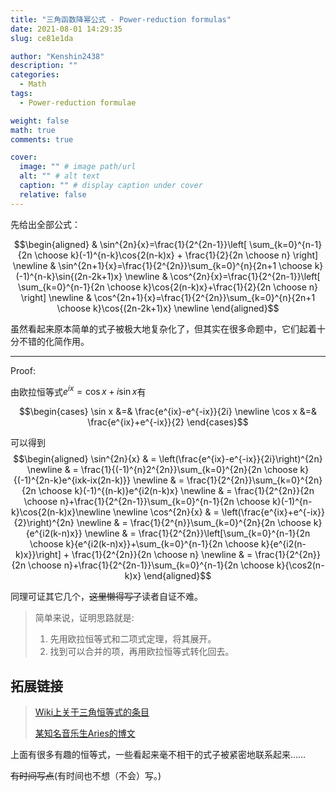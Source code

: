 ```yaml
---
title: "三角函数降幂公式 - Power-reduction formulas"
date: 2021-08-01 14:29:35
slug: ce81e1da

author: "Kenshin2438"
description: ""
categories:
  - Math
tags:
  - Power-reduction formulae

weight: false
math: true
comments: true

cover:
  image: "" # image path/url
  alt: "" # alt text
  caption: "" # display caption under cover
  relative: false
---
```


先给出全部公式：

$$\begin{aligned}
& \sin^{2n}{x}=\frac{1}{2^{2n-1}}\left[ \sum_{k=0}^{n-1}{2n \choose k}(-1)^{n-k}\cos{2(n-k)x} + \frac{1}{2}{2n \choose n} \right] \newline 
& \sin^{2n+1}{x}=\frac{1}{2^{2n}}\sum_{k=0}^{n}{2n+1 \choose k}(-1)^{n-k}\sin{(2n-2k+1)x}  \newline 
& \cos^{2n}{x}=\frac{1}{2^{2n-1}}\left[ \sum_{k=0}^{n-1}{2n \choose k}\cos{2(n-k)x}+\frac{1}{2}{2n \choose n} \right] \newline
& \cos^{2n+1}{x}=\frac{1}{2^{2n}}\sum_{k=0}^{n}{2n+1 \choose k}\cos{(2n-2k+1)x} \newline
\end{aligned}$$

<!--more-->

虽然看起来原本简单的式子被极大地复杂化了，但其实在很多命题中，它们起着十分不错的化简作用。

---

$\mathrm{Proof:}$ 

由欧拉恒等式$e^{ix}=\cos{x}+i\sin{x}$有

$$\begin{cases} 
\sin x &=& \frac{e^{ix}-e^{-ix}}{2i} \newline 
\cos x &=& \frac{e^{ix}+e^{-ix}}{2}
\end{cases}$$ 

可以得到
$$\begin{aligned} 
\sin^{2n}{x} & = \left(\frac{e^{ix}-e^{-ix}}{2i}\right)^{2n} \newline 
& = \frac{1}{(-1)^{n}2^{2n}}\sum_{k=0}^{2n}{2n \choose k}{(-1)^{2n-k}e^{ixk-ix(2n-k)}} \newline
& = \frac{1}{2^{2n}}\sum_{k=0}^{2n}{2n \choose k}(-1)^{(n-k)}e^{i2(n-k)x} \newline
& = \frac{1}{2^{2n}}{2n \choose n}+\frac{1}{2^{2n-1}}\sum_{k=0}^{n-1}{2n \choose k}(-1)^{n-k}\cos{2(n-k)x}\newline
\newline
\cos^{2n}{x} & = \left(\frac{e^{ix}+e^{-ix}}{2}\right)^{2n} \newline
& = \frac{1}{2^{n}}\sum_{k=0}^{2n}{2n \choose k}{e^{i2(k-n)x}} \newline
& = \frac{1}{2^{2n}}\left[\sum_{k=0}^{n-1}{2n \choose k}{e^{i2(k-n)x}}+\sum_{k=0}^{n-1}{2n \choose k}{e^{i2(n-k)x}}\right] + \frac{1}{2^{2n}}{2n \choose n} \newline
& = \frac{1}{2^{2n}}{2n \choose n}+\frac{1}{2^{2n-1}}\sum_{k=0}^{n-1}{2n \choose k}{\cos2(n-k)x}
\end{aligned}$$

同理可证其它几个，~~这里懒得写了~~读者自证不难。

> 简单来说，证明思路就是:
> 1. 先用欧拉恒等式和二项式定理，将其展开。
> 2. 找到可以合并的项，再用欧拉恒等式转化回去。

## 拓展链接

> [Wiki上关于三角恒等式的条目](https://en.wikipedia.org/wiki/List_of_trigonometric_identities)
> 
> [某知名音乐生Aries的博文](https://zhuanlan.zhihu.com/p/161360664)

上面有很多有趣的恒等式，一些看起来毫不相干的式子被紧密地联系起来……

~~有时间写点~~(有时间也不想（不会）写。)